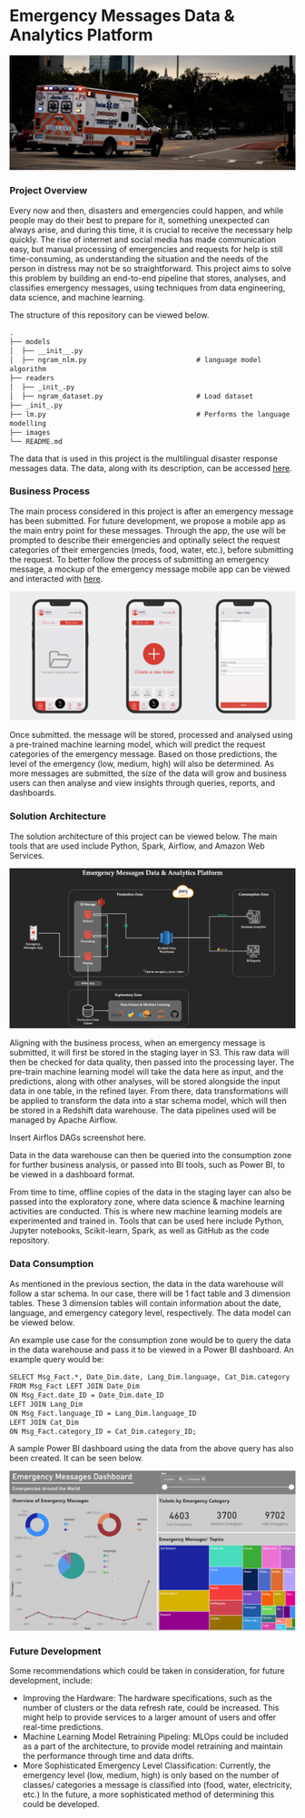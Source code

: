# Emergency Messages Data & Analytics Platform
![Header](https://github.com/Gianatmaja/Emergency-Messages-Data-Analytics-Platform/blob/main/Images/Screenshot%202022-11-18%20at%202.02.33%20PM.png)

### Project Overview
Every now and then, disasters and emergencies could happen, and while people may do their best to prepare for it, something unexpected can always arise, and  during this time, it is crucial to receive the necessary help quickly. The rise of internet and social media has made communication easy, but manual processing of emergencies and requests for help is still time-consuming, as understanding the situation and the needs of the person in distress may not be so straightforward. This project aims to solve this problem by building an end-to-end pipeline that stores, analyses, and classifies emergency messages, using techniques from data engineering, data science, and machine learning.

The structure of this repository can be viewed below.

    .
    ├── models                            
    │  ├── __init__.py
    │  ├── ngram_nlm.py                           # language model algorithm
    ├── readers                 
    │  ├── _init_.py
    │  ├── ngram_dataset.py                       # Load dataset
    ├── _init_.py
    ├── lm.py                                     # Performs the language modelling
    ├── images
    └── README.md

The data that is used in this project is the multilingual disaster response messages data. The data, along with its description, can be accessed [here](https://www.kaggle.com/datasets/landlord/multilingual-disaster-response-messages).

### Business Process
The main process considered in this project is after an emergency message has been submitted. For future development, we propose a mobile app as the main entry point for these messages. Through the app, the use will be prompted to describe their emergencies and optinally select the request categories of their emergencies (meds, food, water, etc.), before submitting the request. To better follow the process of submitting an emergency message, a mockup of the emergency message mobile app can be viewed and interacted with [here](https://rp.mockplus.com/run/mZjA1toNnZ/lcyvCAMMEB?cps=hide&rps=hide&nav=1&ha=0&la=0&fc=0&dt=iphoneX&out=0&rt=1).

![Mockup](https://github.com/Gianatmaja/Emergency-Messages-Data-Analytics-Platform/blob/main/Images/Screenshot%202022-11-17%20at%209.35.33%20PM.png)

Once submitted. the message will be stored, processed and analysed using a pre-trained machine learning model, which will predict the request categories of the emergency message. Based on those predictions, the level of the emergency (low, medium, high) will also be determined. As more messages are submitted, the size of the data will grow and business users can then analyse and view insights through queries, reports, and dashboards.

### Solution Architecture
The solution architecture of this project can be viewed below. The main tools that are used include Python, Spark, Airflow, and Amazon Web Services.

![Architecture](https://github.com/Gianatmaja/Emergency-Messages-Data-Analytics-Platform/blob/main/Images/Picture1.png)

Aligning with the business process, when an emergency message is submitted, it will first be stored in the staging layer in S3. This raw data will then be checked for data quality, then passed into the processing layer. The pre-train machine learning model will take the data here as input, and the predictions, along with other analyses, will be stored alongside the input data in one table, in the refined layer. From there, data transformations will be applied to transform the data into a star schema model, which will then be stored in a Redshift data warehouse. The data pipelines used will be managed by Apache Airflow.

Insert Airflos DAGs screenshot here.

Data in the data warehouse can then be queried into the consumption zone for further business analysis, or passed into BI tools, such as Power BI, to be viewed in a dashboard format.

From time to time, offline copies of the data in the staging layer can also be passed into the exploratory zone, where data science & machine learning activities are conducted. This is where new machine learning models are experimented and trained in. Tools that can be used here include Python, Jupyter notebooks, Scikit-learn, Spark, as well as GitHub as the code repository.

### Data Consumption
As mentioned in the previous section, the data in the data warehouse will follow a star schema. In our case, there will be 1 fact table and 3 dimension tables. These 3 dimension tables will contain information about the date, language, and emergency category level, respectively. The data model can be viewed below.

An example use case for the consumption zone would be to query the data in the data warehouse and pass it to be viewed in a Power BI dashboard. An example query would be:
                      
    SELECT Msg_Fact.*, Date_Dim.date, Lang_Dim.language, Cat_Dim.category 
    FROM Msg_Fact LEFT JOIN Date_Dim 
    ON Msg_Fact.date_ID = Date_Dim.date_ID 
    LEFT JOIN Lang_Dim 
    ON Msg_Fact.language_ID = Lang_Dim.language_ID 
    LEFT JOIN Cat_Dim 
    ON Msg_Fact.category_ID = Cat_Dim.category_ID;
    
A sample Power BI dashboard using the data from the above query has also been created. It can be seen below.

![Dashboard](https://github.com/Gianatmaja/Emergency-Messages-Data-Analytics-Platform/blob/main/Images/Dashboard.png)

### Future Development
Some recommendations which could be taken in consideration, for future development, include:
- Improving the Hardware: The hardware specifications, such as the number of clusters or the data refresh rate, could be increased. This might help to provide services to a larger amount of users and offer real-time predictions.
- Machine Learning Model Retraining Pipeling: MLOps could be included as a part of the architecture, to provide model retraining and maintain the performance through time and data drifts.
- More Sophisticated Emergency Level Classification: Currently, the emergency level (low, medium, high) is only based on the number of classes/ categories a message is classified into (food, water, electricity, etc.) In the future, a more sophisticated method of determining this could be developed.
